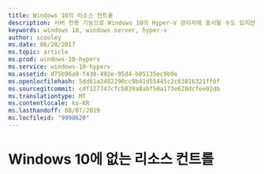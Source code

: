 ```yaml
---
title: Windows 10의 리소스 컨트롤
description: 서버 전용 기능으로 Windows 10의 Hyper-V 관리자에 표시될 수도 있지만 사용할 수는 없습니다.
keywords: windows 10, windows server, hyper-v
author: scooley
ms.date: 06/28/2017
ms.topic: article
ms.prod: windows-10-hyperv
ms.service: windows-10-hyperv
ms.assetid: d75b96a9-f430-492e-95d4-b05135ec9b9e
ms.openlocfilehash: 5dd61a2482290cc9b41d55445c2c63816321ff0f
ms.sourcegitcommit: cdf127747cfcb839a8abf50a173e628dcfee02db
ms.translationtype: MT
ms.contentlocale: ko-KR
ms.lasthandoff: 08/07/2019
ms.locfileid: "9998620"
---
```

# <a name="resource-controls-missing-on-windows-10"></a>Windows 10에 없는 리소스 컨트롤
